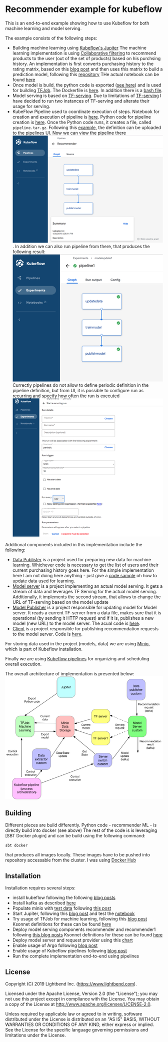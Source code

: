# Recommender example for kubeflow

This is an end-to-end example showing how to use Kubeflow for both machine learning and model serving.

The example consists of the following steps:
* Building machine learning using [Kubeflow's Jupiter](https://www.kubeflow.org/docs/components/jupyter/)
The machine learning implementation is using [Collaborative filtering](https://en.wikipedia.org/wiki/Collaborative_filtering)
to recommend products to the user (out of the set of products) based on his purchsing history. An implementation
is first converts purchasing history to the rating matrix, based on this [blog post](https://medium.com/datadriveninvestor/how-to-build-a-recommendation-system-for-purchase-data-step-by-step-d6d7a78800b6)
and then uses this matrix to build a prediction model, following this [repository](https://github.com/Piyushdharkar/Collaborative-Filtering-Using-Keras)
THe actual notebook can be found [here](recommender/Recommender_Kubeflow.ipynb)
* Once model is build, the python code is exported ([see here](recommender/Recommender_Kubeflow.py)) and is used for building 
[TFJob](https://www.kubeflow.org/docs/components/tftraining/). The Dockerfile is [here](recommender/Dockerfile). In addition
there is a [bash file](recommender/build.sh).
* Model serving is based on [TF-serving](https://www.kubeflow.org/docs/components/tfserving_new/). Due to limitations of [TF-serving](https://www.tensorflow.org/tfx/serving/serving_config#configuring_one_model)
I have decided to run two instances of TF-serving and alterate their usage for serving.
* KubeFlow Pipeline used to coordinate execution of steps. Notebook for creation and execution of pipeline is [here](pipelines/Pipelines.ipynb). Python code
for pipeline creation is [here](pipelines/Pipelines.py). Once the Python code runs, it creates a file, called `pipeline.tar.gz`. Following this
[example](https://github.com/kubeflow/examples/tree/master/pipelines/mnist-pipelines), the definition can be uploaded to the pipelines UI. Now we can view the pipeline there
![Pipelines](images/static_recommender.png). In addition we can also run pipeline from there, that produces
the following result:
![Pipelines](images/Pipeline.png)
Currectly pipelines do not allow to define periodic definition in the pipeline definition, but from UI, it is possible 
to configure run as recurring and specify how often the run is executed
![Pipelines](images/periodic.png) 

Additional components included in this implementation include the following:
* [Data Publister](datapublisher) is a project used for preparing new data for
machine learning. Whichever code is necessary to get the list of users and their 
current purchasing history goes here. For the simple implementation here I am not doing 
here anything - just give a [code sample](datapublisher/src/main/scala/com/lightbend/recommender/datapublisher/DataPublisher.scala)
oh how to update data used for learning.
* [Model server](modelserver) is a project implementing an actual model serving. It gets a stream
of data and leverages TF Serving for the actual model serving. Additionally,
it implements the second stream, that allows to change the URL of TF-serving based on the model update
* [Model Publisher](modelpublisher) is a project responsible for updating model for Model server.
It reads a current TF-server from a data file, makes sure that it is operational (by sending it HTTP request)
and if it is, publishes a new model (new URL) to the model server. 
The acual code is [here](modelpublisher/src/main/scala/com/lightbend/recommender/modelpublisher/ModelPublisher.scala).
* [Client](client) is a project responsible for publishing recommendation requests
to the model server. Code is [here](client/src/main/scala/com/lightbend/recommender/client/client/DataProviderCloud.scala).

For storing data used in the project (models, data) we are using [Minio](https://min.io/), which is part of Kubeflow installation. 

Finally we are using [Kubeflow pipelines](https://www.kubeflow.org/docs/components/pipelines/) for organizing and scheduling overall execution.  

The overall architecture of implementation is presented below:
![Overal Architecture](images/RecommenderKubeflow.png)

## Building

Different pieces are build differently. Python code - recommender ML - is directly build into docker (see above)
The rest of the code is is leveraging [SBT Docker plugin] and can be build using the following command:
```` 
sbt docker
````
that produces all images locally. These images have to be pushed into repository accessable from the cluster.
I was using [Docker Hub](https://hub.docker.com/)

## Installation

Installation requires several steps:
* install kubeflow following the following [blog posts](https://www.lightbend.com/blog/how-to-deploy-kubeflow-on-lightbend-platform-openshift-introduction)
* Install kafka as described [here](kafka/README.md)
* Populate minio with [test data](data) following [this post](https://www.lightbend.com/blog/how-to-deploy-kubeflow-on-lightbend-platform-openshift-support-components-kubeflow)
* Start Jupiter, following this [blog post](https://www.lightbend.com/blog/how-to-deploy-kubeflow-on-lightbend-platform-openshift-jupyterhub-with-kubeflow) and
test the [notebook](recommender/Recommender_Kubeflow.ipynb)
* Try usage of TFJob for machine learning, following this [blog post](https://www.lightbend.com/blog/how-to-deploy-kubeflow-on-lightbend-platform-openshift-kubeflow-tensorflow-jobs)
Ksonnet definitions for these can be found [here](ks_app/README.md)
* Deploy model serving components recommender and recommender1 following [this blog posts](https://www.lightbend.com/blog/how-to-deploy-kubeflow-on-lightbend-platform-openshift-kubeflow-model-serving) 
Ksonnet definitions for these can be found [here](ks_app/README.md)
* Deploy model server and request provider using this [chart](recommenderchart)
* Enable usage of Argo following [blog post](https://www.lightbend.com/blog/how-to-deploy-kubeflow-on-lightbend-platform-openshift-support-components-kubeflow)
* Enable usage of Kubeflow pipelines following [blog post](https://www.lightbend.com/blog/how-to-deploy-kubeflow-on-lightbend-platform-openshift-deploying-kubeflow-pipelines)
* Run the complete implementation end-to-end using pipelines

## License

Copyright (C) 2019 Lightbend Inc. (https://www.lightbend.com).

Licensed under the Apache License, Version 2.0 (the "License"); you may not use this project except in compliance with the License. You may obtain a copy of the License at http://www.apache.org/licenses/LICENSE-2.0.

Unless required by applicable law or agreed to in writing, software distributed under the License is distributed on an "AS IS" BASIS, WITHOUT WARRANTIES OR CONDITIONS OF ANY KIND, either express or implied. See the License for the specific language governing permissions and limitations under the License.
